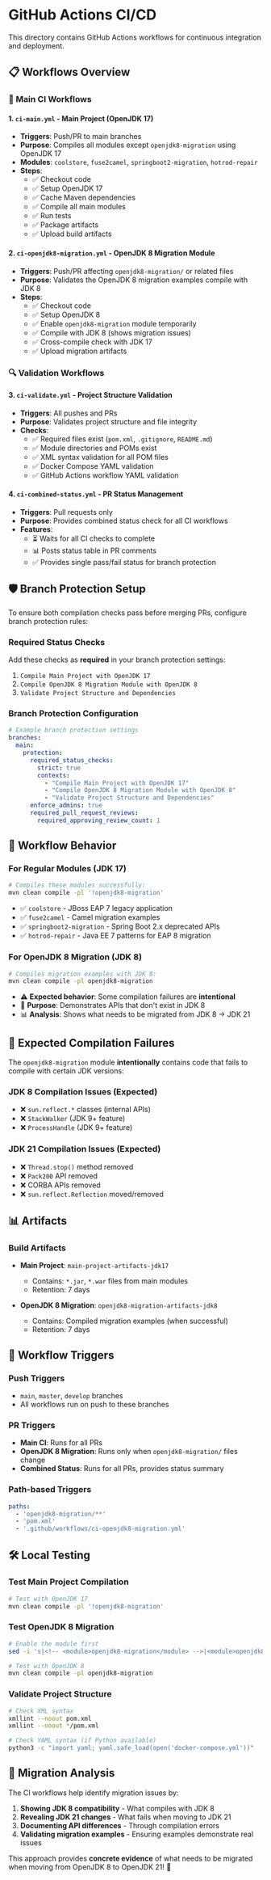 # GitHub Actions CI/CD

This directory contains GitHub Actions workflows for continuous integration and deployment.

## 📋 Workflows Overview

### 🚀 Main CI Workflows

#### 1. `ci-main.yml` - Main Project (OpenJDK 17)
- **Triggers**: Push/PR to main branches
- **Purpose**: Compiles all modules except `openjdk8-migration` using OpenJDK 17
- **Modules**: `coolstore`, `fuse2camel`, `springboot2-migration`, `hotrod-repair`
- **Steps**:
  - ✅ Checkout code
  - ✅ Setup OpenJDK 17
  - ✅ Cache Maven dependencies
  - ✅ Compile all main modules
  - ✅ Run tests
  - ✅ Package artifacts
  - ✅ Upload build artifacts

#### 2. `ci-openjdk8-migration.yml` - OpenJDK 8 Migration Module
- **Triggers**: Push/PR affecting `openjdk8-migration/` or related files
- **Purpose**: Validates the OpenJDK 8 migration examples compile with JDK 8
- **Steps**:
  - ✅ Checkout code
  - ✅ Setup OpenJDK 8
  - ✅ Enable `openjdk8-migration` module temporarily
  - ✅ Compile with JDK 8 (shows migration issues)
  - ✅ Cross-compile check with JDK 17
  - ✅ Upload migration artifacts

### 🔍 Validation Workflows

#### 3. `ci-validate.yml` - Project Structure Validation
- **Triggers**: All pushes and PRs
- **Purpose**: Validates project structure and file integrity
- **Checks**:
  - ✅ Required files exist (`pom.xml`, `.gitignore`, `README.md`)
  - ✅ Module directories and POMs exist
  - ✅ XML syntax validation for all POM files
  - ✅ Docker Compose YAML validation
  - ✅ GitHub Actions workflow YAML validation

#### 4. `ci-combined-status.yml` - PR Status Management
- **Triggers**: Pull requests only
- **Purpose**: Provides combined status check for all CI workflows
- **Features**:
  - ⏳ Waits for all CI checks to complete
  - 📊 Posts status table in PR comments
  - ✅ Provides single pass/fail status for branch protection

## 🛡️ Branch Protection Setup

To ensure both compilation checks pass before merging PRs, configure branch protection rules:

### Required Status Checks
Add these checks as **required** in your branch protection settings:

1. `Compile Main Project with OpenJDK 17`
2. `Compile OpenJDK 8 Migration Module with OpenJDK 8`
3. `Validate Project Structure and Dependencies`

### Branch Protection Configuration
```yaml
# Example branch protection settings
branches:
  main:
    protection:
      required_status_checks:
        strict: true
        contexts:
          - "Compile Main Project with OpenJDK 17"
          - "Compile OpenJDK 8 Migration Module with OpenJDK 8"
          - "Validate Project Structure and Dependencies"
      enforce_admins: true
      required_pull_request_reviews:
        required_approving_review_count: 1
```

## 🔧 Workflow Behavior

### For Regular Modules (JDK 17)
```bash
# Compiles these modules successfully:
mvn clean compile -pl '!openjdk8-migration'
```
- ✅ `coolstore` - JBoss EAP 7 legacy application
- ✅ `fuse2camel` - Camel migration examples  
- ✅ `springboot2-migration` - Spring Boot 2.x deprecated APIs
- ✅ `hotrod-repair` - Java EE 7 patterns for EAP 8 migration

### For OpenJDK 8 Migration (JDK 8)
```bash
# Compiles migration examples with JDK 8:
mvn clean compile -pl openjdk8-migration
```
- ⚠️ **Expected behavior**: Some compilation failures are **intentional**
- 🎯 **Purpose**: Demonstrates APIs that don't exist in JDK 8
- 📊 **Analysis**: Shows what needs to be migrated from JDK 8 → JDK 21

## 🚨 Expected Compilation Failures

The `openjdk8-migration` module **intentionally** contains code that fails to compile with certain JDK versions:

### JDK 8 Compilation Issues (Expected)
- ❌ `sun.reflect.*` classes (internal APIs)
- ❌ `StackWalker` (JDK 9+ feature)
- ❌ `ProcessHandle` (JDK 9+ feature)

### JDK 21 Compilation Issues (Expected)
- ❌ `Thread.stop()` method removed
- ❌ `Pack200` API removed
- ❌ CORBA APIs removed
- ❌ `sun.reflect.Reflection` moved/removed

## 📊 Artifacts

### Build Artifacts
- **Main Project**: `main-project-artifacts-jdk17`
  - Contains: `*.jar`, `*.war` files from main modules
  - Retention: 7 days

- **OpenJDK 8 Migration**: `openjdk8-migration-artifacts-jdk8`
  - Contains: Compiled migration examples (when successful)
  - Retention: 7 days

## 🔄 Workflow Triggers

### Push Triggers
- `main`, `master`, `develop` branches
- All workflows run on push to these branches

### PR Triggers  
- **Main CI**: Runs for all PRs
- **OpenJDK 8 Migration**: Runs only when `openjdk8-migration/` files change
- **Combined Status**: Runs for all PRs, provides status summary

### Path-based Triggers
```yaml
paths:
  - 'openjdk8-migration/**'
  - 'pom.xml'
  - '.github/workflows/ci-openjdk8-migration.yml'
```

## 🛠️ Local Testing

### Test Main Project Compilation
```bash
# Test with OpenJDK 17
mvn clean compile -pl '!openjdk8-migration'
```

### Test OpenJDK 8 Migration
```bash
# Enable the module first
sed -i 's|<!-- <module>openjdk8-migration</module> -->|<module>openjdk8-migration</module>|g' pom.xml

# Test with OpenJDK 8
mvn clean compile -pl openjdk8-migration
```

### Validate Project Structure
```bash
# Check XML syntax
xmllint --noout pom.xml
xmllint --noout */pom.xml

# Check YAML syntax (if Python available)
python3 -c "import yaml; yaml.safe_load(open('docker-compose.yml'))"
```

## 🎯 Migration Analysis

The CI workflows help identify migration issues by:

1. **Showing JDK 8 compatibility** - What compiles with JDK 8
2. **Revealing JDK 21 changes** - What fails when moving to JDK 21
3. **Documenting API differences** - Through compilation errors
4. **Validating migration examples** - Ensuring examples demonstrate real issues

This approach provides **concrete evidence** of what needs to be migrated when moving from OpenJDK 8 to OpenJDK 21! 🚀
